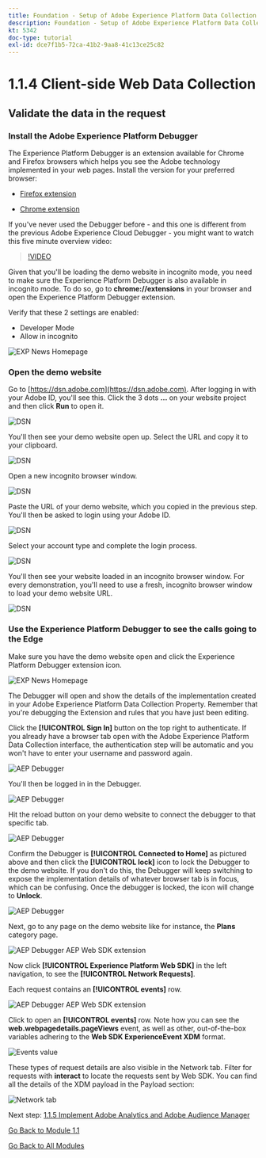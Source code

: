 ```yaml
---
title: Foundation - Setup of Adobe Experience Platform Data Collection and the Web SDK extension - Client-side Web Data Collection
description: Foundation - Setup of Adobe Experience Platform Data Collection and the Web SDK extension - Client-side Web Data Collection
kt: 5342
doc-type: tutorial
exl-id: dce7f1b5-72ca-41b2-9aa8-41c13ce25c82
---
```

# 1.1.4 Client-side Web Data Collection

## Validate the data in the request

### Install the Adobe Experience Platform Debugger

The Experience Platform Debugger is an extension available for Chrome and Firefox browsers which helps you see the Adobe technology implemented in your web pages. Install the version for your preferred browser:

- [Firefox extension](https://addons.mozilla.org/en-US/firefox/addon/adobe-experience-platform-dbg/)

- [Chrome extension](https://chrome.google.com/webstore/detail/adobe-experience-platform/bfnnokhpnncpkdmbokanobigaccjkpob)

If you've never used the Debugger before - and this one is different from the previous Adobe Experience Cloud Debugger - you might want to watch this five minute overview video:

>[!VIDEO](https://video.tv.adobe.com/v/32156?quality=12&learn=on&enablevpops)

Given that you'll be loading the demo website in incognito mode, you need to make sure the Experience Platform Debugger is also available in incognito mode. To do so, go to **chrome://extensions** in your browser and open the Experience Platform Debugger extension.

Verify that these 2 settings are enabled:

- Developer Mode
- Allow in incognito

![EXP News Homepage](./images/ext1.png)

### Open the demo website

Go to [https://dsn.adobe.com](https://dsn.adobe.com). After logging in with your Adobe ID, you'll see this. Click the 3 dots **...** on your website project and then click **Run** to open it.

![DSN](./images/web8.png)

You'll then see your demo website open up. Select the URL and copy it to your clipboard.

![DSN](./../../gettingstarted/gettingstarted/images/web3.png)

Open a new incognito browser window.

![DSN](./../../gettingstarted/gettingstarted/images/web4.png)

Paste the URL of your demo website, which you copied in the previous step. You'll then be asked to login using your Adobe ID.

![DSN](./../../gettingstarted/gettingstarted/images/web5.png)

Select your account type and complete the login process.

![DSN](./../../gettingstarted/gettingstarted/images/web6.png)

You'll then see your website loaded in an incognito browser window. For every demonstration, you'll need to use a fresh, incognito browser window to load your demo website URL.

![DSN](./../../gettingstarted/gettingstarted/images/web7.png)

### Use the Experience Platform Debugger to see the calls going to the Edge

Make sure you have the demo website open and click the Experience Platform Debugger extension icon. 

![EXP News Homepage](./images/ext2.png)

The Debugger will open and show the details of the implementation created in your Adobe Experience Platform Data Collection Property. Remember that you're debugging the Extension and rules that you have just been editing.

Click the **[!UICONTROL Sign In]** button on the top right to authenticate. If you already have a browser tab open with the Adobe Experience Platform Data Collection interface, the authentication step will be automatic and you won't have to enter your username and password again.

![AEP Debugger](./images/validate2.png)

You'll then be logged in in the Debugger.

![AEP Debugger](./images/validate2ab.png)

Hit the reload button on your demo website to connect the debugger to that specific tab.

![AEP Debugger](./images/validate2a.png)

Confirm the Debugger is **[!UICONTROL Connected to Home]** as pictured above and then click the **[!UICONTROL lock]** icon to lock the Debugger to the demo website. If you don't do this, the Debugger will keep switching to expose the implementation details of whatever browser tab is in focus, which can be confusing. Once the debugger is locked, the icon will change to **Unlock**.

![AEP Debugger](./images/validate3.png)

Next, go to any page on the demo website like for instance, the **Plans** category page.

![AEP Debugger AEP Web SDK extension](./images/validate4.png)

Now click **[!UICONTROL Experience Platform Web SDK]** in the left navigation, to see the **[!UICONTROL Network Requests]**.

Each request contains an **[!UICONTROL events]** row.

![AEP Debugger AEP Web SDK extension](./images/validate5.png)

Click to open an **[!UICONTROL events]** row. Note how you can see the **web.webpagedetails.pageViews** event, as well as other, out-of-the-box variables adhering to the **Web SDK ExperienceEvent XDM** format.

![Events value](./images/validate8.png)

These types of request details are also visible in the Network tab. Filter for requests with **interact** to locate the requests sent by Web SDK. You can find all the details of the XDM payload in the Payload section:

![Network tab](./images/validate9.png)

Next step: [1.1.5 Implement Adobe Analytics and Adobe Audience Manager](./ex5.md)

[Go Back to Module 1.1](./data-ingestion-launch-web-sdk.md)

[Go Back to All Modules](./../../../overview.md)
